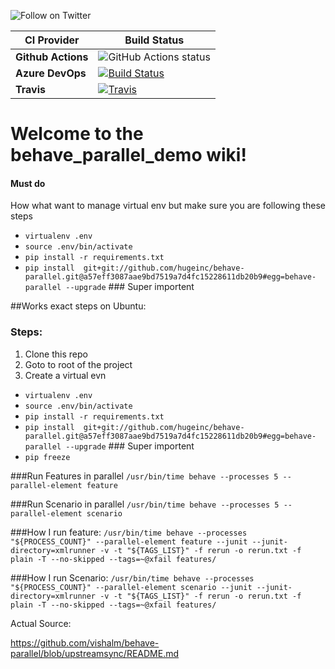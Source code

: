 <p>
  <a href="https://twitter.com/intent/follow?screen_name=vishalm84"><img align="left" src="https://img.shields.io/twitter/follow/vishalm84.svg?style=social&label=Follow%20@vishalm84" alt="Follow on Twitter"></a>
<br />
</p>

| CI Provider  | Build Status |
| ------------- | ------------- |
| **Github Actions**  | ![GitHub Actions status](https://github.com/vishalm/behave_parallel_demo/workflows/CI/badge.svg)  |
| **Azure DevOps**  | [![Build Status](https://dev.azure.com/vishalmishra84/Test%20Project/_apis/build/status/vishalm.behave_parallel_demo?branchName=master)](https://dev.azure.com/vishalmishra84/Test%20Project/_build/latest?definitionId=2&branchName=master) |
| **Travis** | [![Travis](https://travis-ci.org/vishalm/behave_parallel_demo.svg)](https://travis-ci.org/vishalm/behave_parallel_demo)      |














# Welcome to the behave_parallel_demo wiki!
#### Must do 
How what want to manage virtual env but make sure you are following these steps
* `virtualenv .env `
* `source .env/bin/activate `
* `pip install -r requirements.txt`
* `pip install  git+git://github.com/hugeinc/behave-parallel.git@a57eff3087aae9bd7519a7d4fc15228611db20b9#egg=behave-parallel --upgrade` ### Super importent


##Works exact steps on Ubuntu:

### Steps: 
1. Clone this repo 
1. Goto to root of the project
1. Create a virtual evn 

* `virtualenv .env `
* `source .env/bin/activate `
* `pip install -r requirements.txt`
* `pip install  git+git://github.com/hugeinc/behave-parallel.git@a57eff3087aae9bd7519a7d4fc15228611db20b9#egg=behave-parallel --upgrade` ### Super importent
* `pip freeze`

###Run Features in parallel
`/usr/bin/time behave --processes 5 --parallel-element feature `

###Run Scenario in parallel
`/usr/bin/time behave --processes 5 --parallel-element scenario `

###How I run feature: 
`/usr/bin/time behave --processes "${PROCESS_COUNT}" --parallel-element feature --junit --junit-directory=xmlrunner -v -t "${TAGS_LIST}" -f rerun -o rerun.txt -f plain -T --no-skipped --tags=~@xfail features/`

###How I run Scenario: 
`/usr/bin/time behave --processes "${PROCESS_COUNT}" --parallel-element scenario --junit --junit-directory=xmlrunner -v -t "${TAGS_LIST}" -f rerun -o rerun.txt -f plain -T --no-skipped --tags=~@xfail features/ `

Actual Source:

<https://github.com/vishalm/behave-parallel/blob/upstreamsync/README.md>
